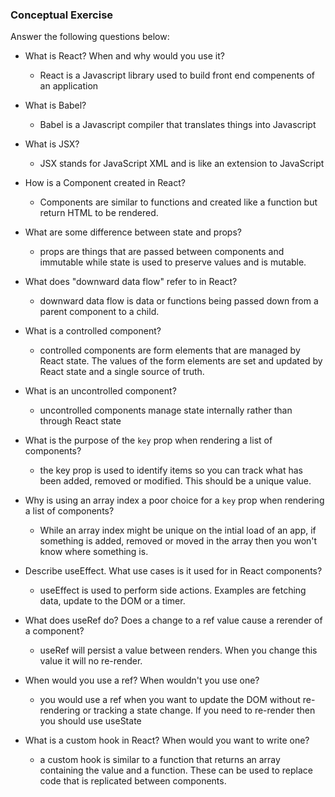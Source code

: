 ### Conceptual Exercise

Answer the following questions below:

- What is React? When and why would you use it?
  - React is a Javascript library used to build front end compenents of an application

- What is Babel?
  - Babel is a Javascript compiler that translates things into Javascript

- What is JSX?
  - JSX stands for JavaScript XML and is like an extension to JavaScript

- How is a Component created in React?
  - Components are similar to functions and created like a function but return HTML to be rendered.

- What are some difference between state and props?
  - props are things that are passed between components and immutable while state is used to preserve values and is mutable.

- What does "downward data flow" refer to in React?
  - downward data flow is data or functions being passed down from a parent component to a child.

- What is a controlled component?
  - controlled components are form elements that are managed by React state.  The values of the form elements are set and updated by React state and a single source of truth.

- What is an uncontrolled component?
  - uncontrolled components manage state internally rather than through React state

- What is the purpose of the `key` prop when rendering a list of components?
  - the key prop is used to identify items so you can track what has been added, removed or modified.  This should be a unique value.

- Why is using an array index a poor choice for a `key` prop when rendering a list of components?
  - While an array index might be unique on the intial load of an app, if something is added, removed or moved in the array then you won't know where something is.

- Describe useEffect.  What use cases is it used for in React components?
  - useEffect is used to perform side actions.  Examples are fetching data, update to the DOM or a timer.

- What does useRef do?  Does a change to a ref value cause a rerender of a component?
  - useRef will persist a value between renders.  When you change this value it will no re-render.

- When would you use a ref? When wouldn't you use one?
  - you would use a ref when you want to update the DOM without re-rendering or tracking a state change.  If you need to re-render then you should use useState

- What is a custom hook in React? When would you want to write one?
  - a custom hook is similar to a function that returns an array containing the value and a function.  These can be used to replace code that is replicated between components.
